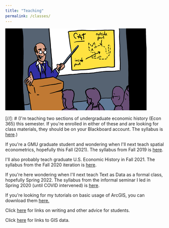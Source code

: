 ```yaml
---
title: "Teaching"
permalink: /classes/
---
```

![cat_smbc](/assets/images/cat_smbc.gif)

[//]: # (I'm teaching two sections of undergraduate economic history (Econ 365) this semester. If you're enrolled in either of these and are looking for class materials, they should be on your Blackboard account. The syllabus is [here](https://www.dropbox.com/s/5pqdd7rk7uvs77s/EH%20Syllabus%20Spring%202021.pdf?dl=0).)

If you're a GMU graduate student and wondering when I'll next teach spatial econometrics, hopefully this Fall (2021). The syllabus from Fall 2019 is [here](https://www.dropbox.com/s/s2hdgkqjwjl13kf/Spatial%20Syllabus%20Fall19.pdf?dl=0).

I'll also probably teach graduate U.S. Economic History in Fall 2021. The syllabus from the Fall 2020 iteration is [here](https://www.dropbox.com/s/gbugz1kkycr6hed/AEH%20Syllabus%20Fall20.pdf?dl=0).

If you're here wondering when I'll next teach Text as Data as a formal class, hopefully Spring 2022. The syllabus from the informal seminar I led in Spring 2020 (until COVID intervened) is [here](https://www.dropbox.com/s/00hl6r5iniefpl6/TaD_Sp20.pdf?dl=0).

If you're looking for my tutorials on basic usage of ArcGIS, you can download them [here.](https://github.com/noeldjohnson/ArcGIS-Tutorial.git)

Click [here](https://noeldjohnson.github.io/student_advice/) for links on writing and other advice for students.

Click [here](https://noeldjohnson.github.io/gis_links/) for links to GIS data.
